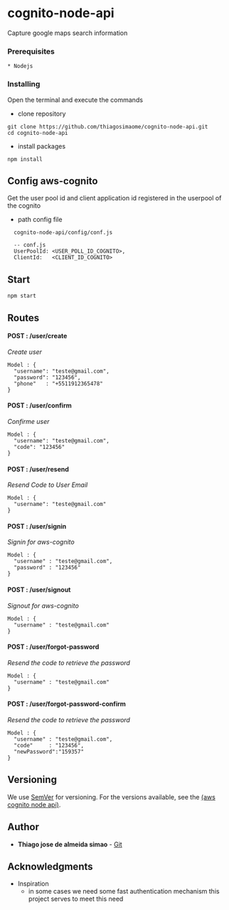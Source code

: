 # cognito-node-api

Capture google maps search information

### Prerequisites

```
* Nodejs
```

### Installing

Open the terminal and execute the commands

- clone repository

```
git clone https://github.com/thiagosimaome/cognito-node-api.git
cd cognito-node-api
```

- install packages

```
npm install
```

## Config aws-cognito

Get the user pool id and client application id registered in the userpool of the cognito

- path config file

```
  cognito-node-api/config/conf.js

  -- conf.js
  UserPoolId: <USER_POLL_ID_COGNITO>,
  ClientId:   <CLIENT_ID_COGNITO>
```

## Start

```
npm start
```

## Routes

#### POST : /user/create

_Create user_

```
Model : {
  "username": "teste@gmail.com",
  "password": "123456",
  "phone"   : "+5511912365478"
}

```

#### POST : /user/confirm

_Confirme user_

```
Model : {
  "username": "teste@gmail.com",
  "code": "123456"
}

```

#### POST : /user/resend

_Resend Code to User Email_

```
Model : {
  "username": "teste@gmail.com"
}

```

#### POST : /user/signin

_Signin for aws-cognito_

```
Model : {
  "username" : "teste@gmail.com",
  "password" : "123456"
}

```

#### POST : /user/signout

_Signout for aws-cognito_

```
Model : {
  "username" : "teste@gmail.com"
}

```

#### POST : /user/forgot-password

_Resend the code to retrieve the password_

```
Model : {
  "username" : "teste@gmail.com"
}
```

#### POST : /user/forgot-password-confirm

_Resend the code to retrieve the password_

```
Model : {
  "username" : "teste@gmail.com",
  "code"     : "123456",
  "newPassword":"159357"
}
```

## Versioning

We use [SemVer](http://semver.org/) for versioning. For the versions available, see the [(aws cognito node api)](https://github.com/your/project/tags).

## Author

- **Thiago jose de almeida simao** - [Git](https://github.com/thiagosimaome)

## Acknowledgments

- Inspiration
  - in some cases we need some fast authentication mechanism this project serves to meet this need
